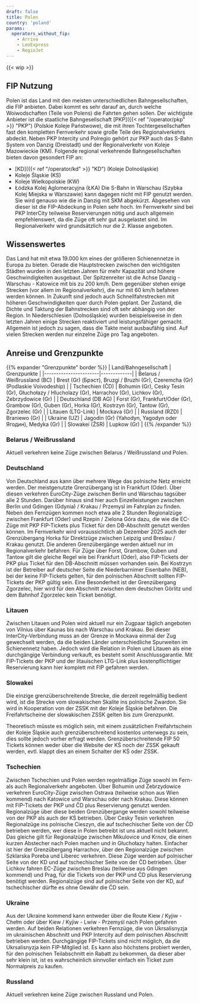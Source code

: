 ```yaml
---
draft: false
title: Polen
country: 'poland'
params:
  operators_without_fip:
    - Arriva
    - LeoExpress
    - RegioJet
---
```


<!-- Entferne das "WIP" Snippet, wenn die Inhalte der Seite vollständig sind -->
{{< wip >}}

## FIP Nutzung

Polen ist das Land mit den meisten unterschiedlichen Bahngesellschaften, die FIP anbieten. Dabei kommt es sehr darauf an, durch welche Woiwodschaften (Teile von Polens) die Fahrten gehen sollen. Der wichtigste Anbieter ist die staatliche Bahngesellschaft [PKP]({{< ref "/operator/pkp" >}} "PKP") (Polskie Koleje Państwowe), die mit ihren Tochtergesellschaften fast den kompletten Fernverkehr sowie große Teile des Regionalverkehrs abdeckt. Neben PKP Intercity und Polregio gehört zur PKP auch das S-Bahn System von Danzig (Dreistadt) und der Regionalverkehr von Koleje Mazowieckie (KM). Folgende regional verkehrende Bahngesellschaften bieten davon gesondert FIP an:
- [KD]({{< ref "/operator/kd" >}} "KD") (Koleje Dolnośląskie)
- Koleje Śląskie (KS)
- Koleje Wielkopolskie (KW)
- Łódzka Kolej Aglomeracyjna (ŁKA)
Die S-Bahn in Warschau (Szybka Kolej Miejska w Warszawie) kann dagegen nicht mit FIP genutzt werden. Sie wird genauso wie die in Danzig mit SKM abgekürzt. Abgesehen von dieser ist die FIP-Abdeckung in Polen sehr hoch. Im Fernverkehr sind bei PKP InterCity teilweise Reservierungen nötig und auch allgemein empfehlenswert, da die Züge oft sehr gut ausgelastet sind. Im Regionalverkehr wird grundsätzlich nur die 2. Klasse angeboten.
<!--
    Ein kurzer zusammenfassender Text, der folgende Fragen in dieser Reihenfolge beantworten sollte:
    - Welche FIP Fahrtkarten (FIP 50/FIP Freifahrtsscheine) werden im Land anerkannt und bei welchen Bahngesellschaften?
    - Welche Besonderheiten bei der Nutzung von FIP gibt es bei den jeweiligen Bahngesellschaften? (Verlinkung zur Bahngesellschaft hinzufügen)
    - Welche Bahngesellschaften erkennen keine FIP-Fahrkarten an und wie erkennt man diese Bahngesellschaften in der Verbindungsaufkunft?
-->

## Wissenswertes

Das Land hat mit etwa 19.000 km eines der größeren Schienennetze in Europa zu bieten. Gerade die Hauptstrecken zwischen den wichtigsten Städten wurden in den letzten Jahren für mehr Kapazität und höhere Geschwindigkeiten ausgebaut. Der Spitzenreiter ist die Achse Danzig - Warschau - Katowice mit bis zu 200 km/h. Dem gegenüber stehen einige Strecken (vor allem im Regionalverkehr), die nur mit 60 km/h befahren werden können. In Zukunft sind jedoch auch Schnellfahrstrecken mit höheren Geschwindigkeiten quer durch Polen geplant. Der Zustand, die Dichte und  Taktung der Bahnstrecken sind oft sehr abhängig von der Region. In Niederschlesien (Dolnośląskie) wurden beispielsweise in den letzten Jahren einige Strecken reaktiviert und leistungsfähiger gemacht. Allgemein ist jedoch zu sagen, dass die Takte meist ausbaufähig sind. Auf vielen Strecken werden nur einzelne Züge pro Tag angeboten.
<!--
    Ein kurzer Abschnitt über die allgemeine Zugsituation im Land. Folgende Themen können bspw. behandelt werden:
    - Ausbaustand des Bahnnetzes
    - wichtige Verbindungen
    - Qualität und Zustand der Züge
    - Pünktlichkeit
    - Taktung
    - Besondere Züge/Strecken/Linien
    - Schöne Bahnhöfe
-->

## Anreise und Grenzpunkte

{{% expander "Grenzpunkte" border %}}
| Land/Bahngesellschaft | Grenzpunkte |
|-----------------------|-------------|
| Belarus / Weißrussland (BC)          | Brest (Gr) (Брэст), Bruzgi / Bruzhi (Gr), Czeremcha (Gr) (Podlaskie Voivodeship) |
| Tschechien (ČD)       | Bohumin (Gr), Cesky Tesin (Gr), Głuchołazy / Hlucholazy (Gr), Harrachov (Gr), Lichkov (Gr), Zebrzydowice (Gr) |
| Deutschland (DB AG)   | Forst (Gr), Frankfurt/Oder (Gr), Grambow (Gr), Guben (Gr), Horka (Gr), Kostrzyn (Gr), Tantow (Gr), Zgorzelec (Gr) |
| Litauen (LTG-Link)    | Mockava (Gr) |
| Russland (RZD)        | Braniewo (Gr) |
| Ukraine (UZ)          | Jagodin (Gr) (Yahodyn, Yagodyn oder Ягодин), Medyka (Gr) |
| Slowakei (ŽSR)        | Lupkow (Gr) |
{{% /expander %}}

### Belarus / Weißrussland

Aktuell verkehren keine Züge zwischen Belarus / Weißrussland und Polen.

### Deutschland

Von Deutschland aus kann über mehrere Wege das polnische Netz erreicht werden. Der meistgenutzte Grenzübergang ist in Frankfurt (Oder). Über diesen verkehren EuroCity-Züge zwischen Berlin und Warschau tagsüber alle 2 Stunden. Darüber hinaus sind hier auch Einzelleistungen zwischen Berlin und Gdingen (Gdynia) / Krakau / Przemysl im Fahrplan zu finden. Neben den Fernzügen kommen noch etwa alle 2 Stunden Regionalzüge zwischen Frankfurt (Oder) und Rzepin / Zielona Góra dazu, die wie die EC-Züge mit PKP FIP-Tickets plus Ticket für den DB-Abschnitt genutzt werden können. Im Fernverkehr wird voraussichtlich ab Dezember 2025 auch der Grenzübergang Horka für Direktzüge zwischen Leipzig und Breslau / Krakau genutzt. Die anderen Grenzübergänge werden aktuell nur im Regionalverkehr befahren. Für Züge über Forst, Grambow, Guben und Tantow gilt die gleiche Regel wie bei Frankfurt (Oder), also FIP-Tickets der PKP plus Ticket für den DB-Abschnitt müssen vorhanden sein. Bei Kostrzyn ist der Betreiber auf deutscher Seite die Niederbarnimer Eisenbahn (NEB), bei der keine FIP-Tickets gelten, für den polnischen Abschnitt sollten FIP-Tickets der PKP gültig sein. Eine Besonderheit ist der Grenzübergang Zgorzelec, hier wird für den Abschnitt zwischen dem deutschen Görlitz und dem Bahnhof Zgorzelec kein Ticket benötigt.  

### Litauen

Zwischen Litauen und Polen wird aktuell nur ein Zugpaar täglich angeboten von Vilnius über Kaunas bis nach Warschau und Krakau. Bei dieser InterCity-Verbindung muss an der Grenze in Mockava einmal der Zug gewechselt werden, da die beiden Länder unterschiedliche Spurweiten im Schienennetz haben. Jedoch wird die Relation in Polen und Litauen als eine durchgängige Verbindung verkauft, es besteht somit Anschlussgarantie. Mit FIP-Tickets der PKP und der litauischen LTG-Link plus kostenpflichtiger Reservierung kann hier komplett mit FIP gefahren werden.  

### Slowakei

Die einzige grenzüberschreitende Strecke, die derzeit regelmäßig bedient wird, ist die Strecke vom slowakischen Skalite ins polnische Zwardon. Sie wird in Kooperation von der ZSSK mit der Koleje Śląskie befahren. Die Freifahrtscheine der slowakischen ZSSK gelten bis zum Grenzpunkt.

Theoretisch müsste es möglich sein, mit einem zusätzlichen Freifahrtschein der Koleje Śląskie auch grenzüberschreitend kostenlos unterwegs zu sein, dies sollte jedoch vorher erfragt werden. Grenzüberschreitende FIP 50 Tickets können weder über die Website der KŚ noch der ZSSK gekauft werden, evtl. klappt dies an einem Schalter der KŚ oder ZSSK.

### Tschechien

Zwischen Tschechien und Polen werden regelmäßige Züge sowohl im Fern- als auch Regionalverkehr angeboten. Über Bohumin und Zebrzydowice verkehren EuroCity-Züge zwischen Ostrava (teilweise schon aus Wien kommend) nach Katowice und Warschau oder nach Krakau. Diese können mit FIP-Tickets der PKP und ČD plus Reservierung genutzt werden. Regionalzüge über diese beiden Grenzübergange werden sowohl teilweise von der PKP als auch der KŚ betrieben. Über Cesky Tesin verkehren Regionalzüge ins polnische Cieszyn, die auf tschechischer Seite von der ČD betrieben werden, wer diese in Polen betreibt ist uns aktuell nicht bekannt. Das gleiche gilt für Regionalzüge zwischen Mikulovice und Krnov, die einen kurzen Abstecher nach Polen machen und in Głuchołazy halten. Einfacher ist hier der Grenzübergang Harrachov, über den Regionalzüge zwischen Szklarska Poreba und Liberec verkehren. Diese Züge werden auf polnischer Seite von der KD und auf tschechischer Seite von der ČD betrieben. Über Lichkov fahren EC-Züge zwischen Breslau (teilweise aus Gdingen kommend) und Prag, für die Tickets von der PKP und ČD plus Reservierung benötigt werden. Regionalzüge sind auf polnischer Seite von der KD, auf tschechischer dürfte es ohne Gewähr die ČD sein.  

### Ukraine

Aus der Ukraine kommend kann entweder über die Route Kiew / Kyjiw - Chełm oder über Kiew / Kyjiw - Lwiw - Przemyśl nach Polen gefahren werden. Auf beiden Relationen verkehren Fernzüge, die von Ukrsalisnyzja im ukrainischen Abschnitt und PKP Intercity auf dem polnischen Abschnitt betrieben werden. Durchgängige FIP-Tickets sind nicht möglich, da die Ukrsalisnyzja kein FIP-Mitglied ist. Es kann also höchstens probiert werden, für den polnischen Teilabschnitt ein Rabatt zu bekommen, da dieser aber sehr klein ist, ist es wahrscheinlich sinnvoller einfach ein Ticket zum Normalpreis zu kaufen.

### Russland

Aktuell verkehren keine Züge zwischen Russland und Polen.

<!--
  Welche Routen kann man aus dem entsprechenden Land nutzen.
  Welche Hinweise & Empfehlungen gibt es für die Einreise aus dem Land
-->
